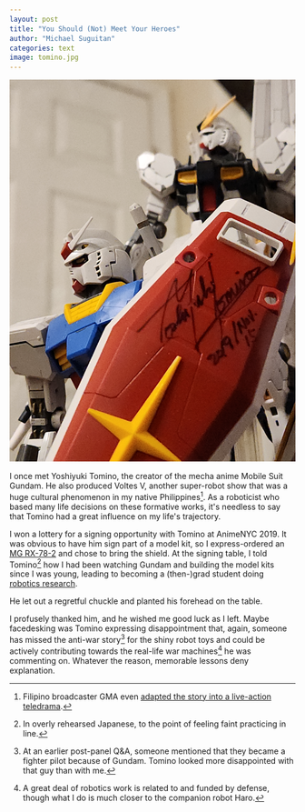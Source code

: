 ```yaml
---
layout: post
title: "You Should (Not) Meet Your Heroes"
author: "Michael Suguitan"
categories: text
image: tomino.jpg
---
```


[![](assets/img/tomino.jpg)](assets/img/tomino.jpg)

I once met Yoshiyuki Tomino, the creator of the mecha anime Mobile Suit Gundam.
He also produced Voltes V, another super-robot show that was a huge cultural phenomenon in my native Philippines[^0].
As a roboticist who based many life decisions on these formative works, it's needless to say that Tomino had a great influence on my life's trajectory.

I won a lottery for a signing opportunity with Tomino at AnimeNYC 2019.
It was obvious to have him sign part of a model kit, so I express-ordered an [MG RX-78-2](https://www.hlj.com/1-100-scale-mg-gundam-rx-78-2-ver-3-0-ban983655) and chose to bring the shield.
At the signing table, I told Tomino[^1] how I had been watching Gundam and building the model kits since I was young, leading to becoming a (then-)grad student doing [robotics research](https://msgtn.io/research).

He let out a regretful chuckle and planted his forehead on the table.

I profusely thanked him, and he wished me good luck as I left.
Maybe facedesking was Tomino expressing disappointment that, again, someone has missed the anti-war story[^2] for the shiny robot toys and could be actively contributing towards the real-life war machines[^3] he was commenting on.
Whatever the reason, memorable lessons deny explanation.

[^0]: Filipino broadcaster GMA even [adapted the story into a live-action teledrama](https://www.gmanetwork.com/fullepisodes/home/voltes_v_legacy).

[^1]: In overly rehearsed Japanese, to the point of feeling faint practicing in line.

[^3]: A great deal of robotics work is related to and funded by defense, though what I do is much closer to the companion robot Haro.

[^2]: At an earlier post-panel Q&A, someone mentioned that they became a fighter pilot because of Gundam. Tomino looked more disappointed with that guy than with me.

